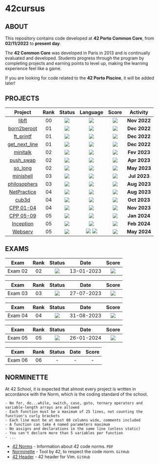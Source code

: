 # 42cursus
## ABOUT
This repository contains code developed at **42 Porto Common Core**, from **02/11/2022** to **present day**. </br>

The **42 Common Core** was developed in Paris in 2013 and is continually evaluated and developed. Students progress through the program by completing projects and earning points to level up, making the learning experience feel like a game.

If you are looking for code related to the **42 Porto Piscine**, it will be added later!

## PROJECTS
<div align="center">

| Project | Rank | Status | Language | Score | Activity |
| :---: | :---: | :---: | :---: | :---: | :---: |
| [libft](https://github.com/lubuper/42cursus/tree/master/first_libft) | 00 | <img src="https://img.shields.io/badge/done-sucess" /> |<img src="https://img.shields.io/badge/C-00599C?style=flat&logo=c&logoColor=white" /> | <img src="https://img.shields.io/badge/125%20%2F%20100%20%E2%98%85-success" /> | **Nov 2022** |
| [born2beroot](https://github.com/lubuper/42cursus/tree/master/born2beroot) | 01 | <img src="https://img.shields.io/badge/done-sucess" /> | <img src="https://img.shields.io/badge/Shell%20Script-121011?style=flat&logo=gnu-bash&logoColor=white" /> | <img src="https://img.shields.io/badge/118%20%2F%20100-success" /> | **Dec 2022** |
| [ft_printf](https://github.com/lubuper/42cursus/tree/master/ft_printf) | 01 | <img src="https://img.shields.io/badge/done-sucess" /> | <img src="https://img.shields.io/badge/C-00599C?style=flat&logo=c&logoColor=white" /> | <img src="https://img.shields.io/badge/104%20%2F%20100-success" /> | **Dec 2022** |
| [get_next_line](https://github.com/lubuper/42cursus/tree/master/get_next_line) | 01 | <img src="https://img.shields.io/badge/done-sucess" /> |<img src="https://img.shields.io/badge/C-00599C?style=flat&logo=c&logoColor=white" /> | <img src="https://img.shields.io/badge/125%20%2F%20100%20%E2%98%85-success" /> | **Dec 2022** |
| [minitalk](https://github.com/lubuper/42cursus/tree/master/minitalk) | 02 | <img src="https://img.shields.io/badge/done-sucess" /> | <img src="https://img.shields.io/badge/C-00599C?style=flat&logo=c&logoColor=white" /> | <img src="https://img.shields.io/badge/125%20%2F%20100%20%E2%98%85-success" /> | **Fev 2023** |
| [push_swap](https://github.com/lubuper/42cursus/tree/master/push_swap) | 02 | <img src="https://img.shields.io/badge/done-sucess" /> | <img src="https://img.shields.io/badge/C-00599C?style=flat&logo=c&logoColor=white" /> | <img src="https://img.shields.io/badge/84%20%2F%20100-success" /> | **Apr 2023** |
| [so_long](https://github.com/lubuper/42cursus/tree/master/so_long) | 02 | <img src="https://img.shields.io/badge/done-sucess" /> | <img src="https://img.shields.io/badge/C-00599C?style=flat&logo=c&logoColor=white" /> | <img src="https://img.shields.io/badge/125%20%2F%20100%20%E2%98%85-success" /> | **May 2023** |
| [minishell](https://github.com/lubuper/42cursus/tree/master/minishell) | 03 | <img src="https://img.shields.io/badge/done-sucess" /> | <img src="https://img.shields.io/badge/C-00599C?style=flat&logo=c&logoColor=white" /> | <img src="https://img.shields.io/badge/101%20%2F%20100-sucess" /> | **Jul 2023**|
| [philosophers](https://github.com/lubuper/42cursus/tree/master/philosophers) | 03 | <img src="https://img.shields.io/badge/done-sucess" /> | <img src="https://img.shields.io/badge/C-00599C?style=flat&logo=c&logoColor=white" /> | <img src="https://img.shields.io/badge/125%20%2F%20100%20%E2%98%85-success" /> | **Aug 2023** |
| [NetPractice](https://github.com/lubuper/42cursus/tree/master/NetPractice) | 04 | <img src="https://img.shields.io/badge/done-sucess" /> | <img src="https://img.shields.io/badge/Subnetting-1f425f.svg?style=flat&logo=cisco&logoColor=white" /> | <img src="https://img.shields.io/badge/100%20%2F%20100-sucess" /> | **Aug 2023** |
| [cub3d](https://github.com/lubuper/42cursus/tree/master/cub3d) | 04 | <img src="https://img.shields.io/badge/done-sucess" /> |<img src="https://img.shields.io/badge/C-00599C?style=flat&logo=c&logoColor=white" /> | <img src="https://img.shields.io/badge/125%20%2F%20100%20%E2%98%85-success" /> | **Oct 2023** |
| [CPP 01-04](https://github.com/lubuper/42cursus/tree/master/CPP%2000-04) | 04 | <img src="https://img.shields.io/badge/done-sucess" /> |<img src="https://img.shields.io/badge/C++-00599C?style=flat&logo=c%2B%2B&logoColor=white" /> | <img src="https://img.shields.io/badge/90%20%2F%20100-success" /> | **Nov 2023** |
| [CPP 05-09](https://github.com/lubuper/42cursus/tree/master/CPP%2005-09) | 05 | <img src="https://img.shields.io/badge/done-sucess" /> | <img src="https://img.shields.io/badge/C++-00599C?style=flat&logo=c%2B%2B&logoColor=white" /> | <img src="https://img.shields.io/badge/93%20%2F%20100-success" /> | **Jan 2024** |
| [Inception](https://github.com/lubuper/42cursus/tree/master/inception) | 05 | <img src="https://img.shields.io/badge/done-sucess" /> | <img src="https://img.shields.io/badge/Dockerfile-2496ED?style=flat&logo=docker&logoColor=white" /> | <img src="https://img.shields.io/badge/100%20%2F%20100-success" /> | **Feb 2024** |
| [Webserv](https://github.com/lubuper/42cursus/tree/master/webserv) | 05 | <img src="https://img.shields.io/badge/done-sucess" /> | <img src="https://img.shields.io/badge/C++-00599C?style=flat&logo=c%2B%2B&logoColor=white" /> <img src="https://img.shields.io/badge/Dockerfile-2496ED?style=flat&logo=docker&logoColor=white" /> | <img src="https://img.shields.io/badge/110%20%2F%20100-success" /> | **May 2024** |
</div>

## EXAMS
<div align="center">

| Exam | Rank | Status | Date | Score |
| :---: | :---: | :---: | :---: | :---: |
| Exam 02 | 02 | <img src="https://img.shields.io/badge/sucess-sucess" /> | 13-01-2023 | <img src="https://img.shields.io/badge/100%20%2F%20100%20%E2%98%85-sucess" /> |


| Exam | Rank | Status | Date | Score |
| :---: | :---: | :---: | :---: | :---: |
| Exam 03 | 03 | <img src="https://img.shields.io/badge/sucess-sucess" /> | 27-07-2023 | <img src="https://img.shields.io/badge/100%20%2F%20100%20%20%E2%98%85-sucess" /> |
	
| Exam | Rank | Status | Date | Score |
| :---: | :---: | :---: | :---: | :---: |
| Exam 04 | 04 | <img src="https://img.shields.io/badge/sucess-sucess" /> | 31-08-2023 | <img src="https://img.shields.io/badge/100%20%2F%20100%20%20%E2%98%85-sucess" /> |
	
| Exam | Rank| Status | Date | Score |
| :---: | :---: | :---: | :---: | :---: |
| Exam 05 | 05 | <img src="https://img.shields.io/badge/sucess-sucess" /> | 26-01-2024 | <img src="https://img.shields.io/badge/100%20%2F%20100%20%20%E2%98%85-sucess" /> |
	
| Exam | Rank | Status | Date | Score |
| :---: | :---: | :---: | :---: | :---: |
| Exam 06 | 06 | - | - | - | - |

</div>

## NORMINETTE
At 42 School, it is expected that almost every project is written in accordance with the Norm, which is the coding standard of the school.

```
- No for, do...while, switch, case, goto, ternary operators and variable-length arrays are allowed
- Each function must be a maximum of 25 lines, not counting the function's curly brackets
- Each line must be at most 80 columns wide, comments included
- A function can take 4 named parameters maximum
- No assigns and declarations in the same line (unless static)
- You can't declare more than 5 variables per function
- ...
```

* [42 Norms](https://github.com/lubuper/lubuper/blob/main/42/pdf/en_norm.pdf) - Information about 42 code norms. `PDF`
* [Norminette](https://github.com/42School/norminette) - Tool by 42, to respect the code norm. `GitHub`
* [42 Header](https://github.com/42Paris/42header) - 42 header for Vim. `GitHub`
